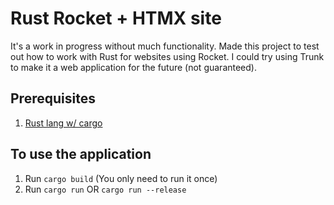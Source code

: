 # Rust Rocket + HTMX site
It's a work in progress without much functionality.
Made this project to test out how to work with Rust for websites using Rocket.
I could try using Trunk to make it a web application for the future (not guaranteed).

## Prerequisites
1. [Rust lang w/ cargo](https://www.rust-lang.org/learn/get-started)

## To use the application
1. Run `cargo build` (You only need to run it once)
2. Run `cargo run` OR `cargo run --release`
